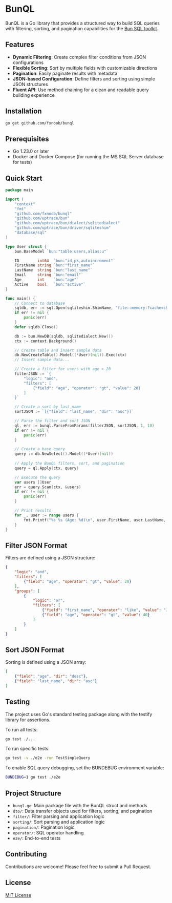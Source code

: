 # BunQL

BunQL is a Go library that provides a structured way to build SQL queries with filtering, sorting, and pagination capabilities for the [Bun SQL toolkit](https://github.com/uptrace/bun).

## Features

- **Dynamic Filtering**: Create complex filter conditions from JSON configurations
- **Flexible Sorting**: Sort by multiple fields with customizable directions
- **Pagination**: Easily paginate results with metadata
- **JSON-based Configuration**: Define filters and sorting using simple JSON structures
- **Fluent API**: Use method chaining for a clean and readable query building experience

## Installation

```bash
go get github.com/fxnoob/bunql
```

## Prerequisites

- Go 1.23.0 or later
- Docker and Docker Compose (for running the MS SQL Server database for tests)

## Quick Start

```go
package main

import (
    "context"
    "fmt"
    "github.com/fxnoob/bunql"
    "github.com/uptrace/bun"
    "github.com/uptrace/bun/dialect/sqlitedialect"
    "github.com/uptrace/bun/driver/sqliteshim"
    "database/sql"
)

type User struct {
    bun.BaseModel `bun:"table:users,alias:u"`

    ID        int64  `bun:"id,pk,autoincrement"`
    FirstName string `bun:"first_name"`
    LastName  string `bun:"last_name"`
    Email     string `bun:"email"`
    Age       int    `bun:"age"`
    Active    bool   `bun:"active"`
}

func main() {
    // Connect to database
    sqldb, err := sql.Open(sqliteshim.ShimName, "file::memory:?cache=shared")
    if err != nil {
        panic(err)
    }
    defer sqldb.Close()

    db := bun.NewDB(sqldb, sqlitedialect.New())
    ctx := context.Background()

    // Create table and insert sample data
    db.NewCreateTable().Model((*User)(nil)).Exec(ctx)
    // Insert sample data...

    // Create a filter for users with age > 20
    filterJSON := `{
        "logic": "and",
        "filters": [
            {"field": "age", "operator": "gt", "value": 20}
        ]
    }`

    // Create a sort by last_name
    sortJSON := `[{"field": "last_name", "dir": "asc"}]`

    // Parse the filter and sort JSON
    ql, err := bunql.ParseFromParams(filterJSON, sortJSON, 1, 10)
    if err != nil {
        panic(err)
    }

    // Create a base query
    query := db.NewSelect().Model((*User)(nil))
    
    // Apply the BunQL filters, sort, and pagination
    query = ql.Apply(ctx, query)

    // Execute the query
    var users []User
    err = query.Scan(ctx, &users)
    if err != nil {
        panic(err)
    }

    // Print results
    for _, user := range users {
        fmt.Printf("%s %s (Age: %d)\n", user.FirstName, user.LastName, user.Age)
    }
}
```

## Filter JSON Format

Filters are defined using a JSON structure:

```json
{
    "logic": "and",
    "filters": [
        {"field": "age", "operator": "gt", "value": 20}
    ],
    "groups": [
        {
            "logic": "or",
            "filters": [
                {"field": "first_name", "operator": "like", "value": "J%"},
                {"field": "age", "operator": "gt", "value": 40}
            ]
        }
    ]
}
```

## Sort JSON Format

Sorting is defined using a JSON array:

```json
[
    {"field": "age", "dir": "desc"},
    {"field": "last_name", "dir": "asc"}
]
```

## Testing

The project uses Go's standard testing package along with the testify library for assertions.

To run all tests:
```bash
go test ./...
```

To run specific tests:
```bash
go test -v ./e2e -run TestSimpleQuery
```

To enable SQL query debugging, set the BUNDEBUG environment variable:
```bash
BUNDEBUG=1 go test ./e2e
```

## Project Structure

- `bunql.go`: Main package file with the BunQL struct and methods
- `dto/`: Data transfer objects used for filters, sorting, and pagination
- `filter/`: Filter parsing and application logic
- `sorting/`: Sort parsing and application logic
- `pagination/`: Pagination logic
- `operator/`: SQL operator handling
- `e2e/`: End-to-end tests

## Contributing

Contributions are welcome! Please feel free to submit a Pull Request.

## License

[MIT License](LICENSE)